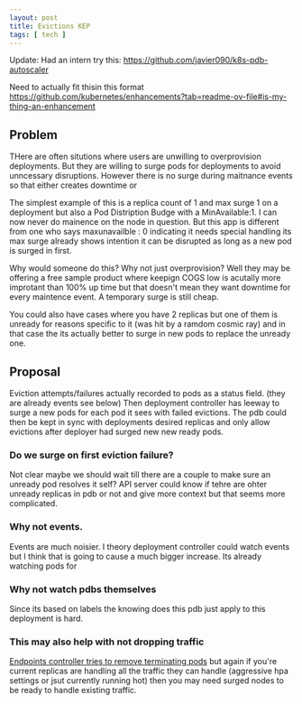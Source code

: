 ```yaml
---
layout: post
title: Evictions KEP 
tags: [ tech ]
---
```

Update: Had an intern try this: https://github.com/javier090/k8s-pdb-autoscaler

Need to actually fit thisin this format
https://github.com/kubernetes/enhancements?tab=readme-ov-file#is-my-thing-an-enhancement

## Problem
THere are often situtions where users are unwilling to overprovision deployments. But they are willing to surge pods for deployments to avoid unncessary disruptions. However there is no surge during maitnance events so that either creates downtime or 

The simplest example of this is a replica count of 1 and max surge 1 on a deployment but also a Pod Distription Budge with a MinAvailable:1. I can now never do mainence on the node in question. But this app is different from one who says maxunavailble : 0 indicating it needs special handling its max surge already shows intention it can be disrupted as long as a new pod is surged in first. 

Why would someone do this? Why not just overprovision?  Well they may be offering a free sample product where keepign COGS low is acutally more improtant than 100% up time but that doesn't mean they want downtime for every maintence event. A temporary surge is still cheap. 

You could also have cases where you have 2 replicas but one of them is unready for reasons specific to it (was hit by a ramdom cosmic ray) and in that case the its actually better to surge in new pods to replace the unready one. 

## Proposal

Eviction attempts/failures actually recorded to pods as a status field.  (they are already events see below)
Then deployment controller has leeway to surge a new pods for each pod it sees with failed evictions.
The pdb could then be kept in sync with deployments desired replicas and only allow evictions after deployer had surged new new ready pods. 

### Do we surge on first eviction failure? 
Not clear maybe we should wait till there are a couple to make sure an unready pod resolves it self? API server could know if tehre are ohter unready replicas in pdb or not and give more context but that seems more complicated. 

### Why not events.
Events are much noisier. I theory deployment controller could watch events but I think that is going to cause a much bigger increase. Its already watching pods for 

### Why not watch pdbs themselves
Since its based on labels the knowing does this pdb just apply to this deployment is hard. 


### This may also help with not dropping traffic 
[Endpoints controller tries to remove terminating pods](https://kubernetes.io/docs/concepts/workloads/pods/pod-lifecycle/)
but again if you're current replicas are handling all the traffic they can handle (aggressive hpa settings or jsut currently running hot) then you may need surged nodes to be ready to  handle existing traffic. 


